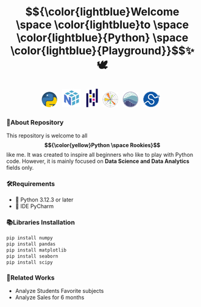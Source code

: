 <h1 align="center">
  $${\color{lightblue}Welcome \space \color{lightblue}to \space \color{lightblue}{Python} \space \color{lightblue}{Playground}}$$✨🕊️
  <br><br>
  <a href="https://www.python.org/"><img src="logo/python.png" width="40" title="Python"/></a>&nbsp;
  <a href="https://numpy.org/"><img src="logo/numpy.png" width="50" title="Numpy"/></a>&nbsp;
  <a href="https://pandas.pydata.org/docs/"><img src="logo/pandas.png" width="30" title="Pandas"/></a>&nbsp;
  <a href="https://matplotlib.org/"><img src="logo/matplotlib.png" width="40" title="Matplotlib"/></a>&nbsp;
  <a href="https://seaborn.pydata.org/tutorial.html"><img src="logo/seaborn.png" width="40" title="Seaborn"/></a>&nbsp;
  <a href="https://docs.scipy.org/doc/scipy/"><img src="logo/scipy.png" width="45" title="SciPy"/></a>&nbsp;
</h1>

### 📌About Repository
This repository is welcome to all **$${\color{yellow}Python \space Rookies}$$** like me. It was created to inspire all beginners who like to play with Python code. 
However, it is mainly focused on **Data Science and Data Analytics** fields only.

### 🛠️Requirements
- 🐍 Python 3.12.3 or later
- 🔧 IDE PyCharm

### 📚Libraries Installation 
```
pip install numpy
pip install pandas
pip install matplotlib
pip install seaborn
pip install scipy
```

### 💼Related Works
- Analyze Students Favorite subjects
- Analyze Sales for 6 months



